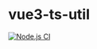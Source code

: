 # vue3-ts-util
[![Node.js CI](https://github.com/xiachufang/vue3-ts-util/actions/workflows/ci.yml/badge.svg)](https://github.com/xiachufang/lanfan-dashboard/actions/workflows/ci.yml)